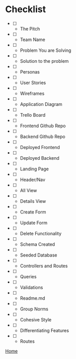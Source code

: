 # Checklist

- [ ] - The Pitch
- [ ] - Team Name
- [ ] - Problem You are Solving
- [ ] - Solution to the problem
- [ ] - Personas
- [ ] - User Stories
- [ ] - Wireframes
- [ ] - Application Diagram
- [ ] - Trello Board
- [ ] - Frontend Github Repo
- [ ] - Backend Github Repo
- [ ] - Deployed Frontend
- [ ] - Deployed Backend
- [ ] - Landing Page
- [ ] - Header/Nav
- [ ] - All View
- [ ] - Details View
- [ ] - Create Form
- [ ] - Update Form
- [ ] - Delete Functionality
- [ ] - Schema Created
- [ ] - Seeded Database
- [ ] - Controllers and Routes
- [ ] - Queries
- [ ] - Validations
- [ ] - Readme.md
- [ ] - Group Norms
- [ ] - Cohesive Style
- [ ] - Differentiating Features
- [ ] - Routes

[Home](README.md)
